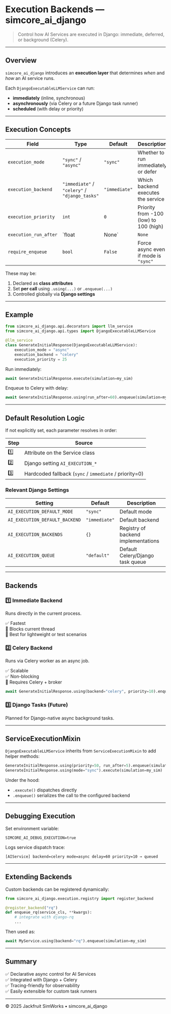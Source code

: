 # Execution Backends — simcore_ai_django

> Control how AI Services are executed in Django: immediate, deferred, or background (Celery).

---

## Overview

`simcore_ai_django` introduces an **execution layer** that determines *when* and *how* an AI service runs.

Each `DjangoExecutableLLMService` can run:
- **immediately** (inline, synchronous)
- **asynchronously** (via Celery or a future Django task runner)
- **scheduled** (with delay or priority)

---

## Execution Concepts

| Field | Type | Default | Description |
|-------|------|----------|--------------|
| `execution_mode` | `"sync"` / `"async"` | `"sync"` | Whether to run immediately or defer |
| `execution_backend` | `"immediate"` / `"celery"` / `"django_tasks"` | `"immediate"` | Which backend executes the service |
| `execution_priority` | `int` | `0` | Priority from -100 (low) to 100 (high) |
| `execution_run_after` | `float | None` | `None` | Delay in seconds before execution |
| `require_enqueue` | `bool` | `False` | Force async even if mode is `"sync"` |

These may be:
1. Declared as **class attributes**
2. Set **per call** using `.using(...)` or `.enqueue(...)`
3. Controlled globally via **Django settings**

---

## Example

```python
from simcore_ai_django.api.decorators import llm_service
from simcore_ai_django.api.types import DjangoExecutableLLMService

@llm_service
class GenerateInitialResponse(DjangoExecutableLLMService):
    execution_mode = "async"
    execution_backend = "celery"
    execution_priority = 25
```

Run immediately:

```python
await GenerateInitialResponse.execute(simulation=my_sim)
```

Enqueue to Celery with delay:

```python
await GenerateInitialResponse.using(run_after=60).enqueue(simulation=my_sim)
```

---

## Default Resolution Logic

If not explicitly set, each parameter resolves in order:

| Step | Source |
|------|---------|
| 1️⃣ | Attribute on the Service class |
| 2️⃣ | Django setting `AI_EXECUTION_*` |
| 3️⃣ | Hardcoded fallback (`sync` / `immediate` / priority=0) |

### Relevant Django Settings

| Setting | Default | Description |
|----------|----------|--------------|
| `AI_EXECUTION_DEFAULT_MODE` | `"sync"` | Default mode |
| `AI_EXECUTION_DEFAULT_BACKEND` | `"immediate"` | Default backend |
| `AI_EXECUTION_BACKENDS` | `{}` | Registry of backend implementations |
| `AI_EXECUTION_QUEUE` | `"default"` | Default Celery/Django task queue |

---

## Backends

### 1️⃣ Immediate Backend

Runs directly in the current process.

✅ Fastest  
🚫 Blocks current thread  
🔧 Best for lightweight or test scenarios

### 2️⃣ Celery Backend

Runs via Celery worker as an async job.

✅ Scalable  
✅ Non-blocking  
🚫 Requires Celery + broker

```python
await GenerateInitialResponse.using(backend="celery", priority=10).enqueue(...)
```

### 3️⃣ Django Tasks (Future)

Planned for Django-native async background tasks.

---

## ServiceExecutionMixin

`DjangoExecutableLLMService` inherits from `ServiceExecutionMixin` to add helper methods:

```python
GenerateInitialResponse.using(priority=50, run_after=5).enqueue(simulation=my_sim)
GenerateInitialResponse.using(mode="sync").execute(simulation=my_sim)
```

Under the hood:
- `.execute()` dispatches directly
- `.enqueue()` serializes the call to the configured backend

---

## Debugging Execution

Set environment variable:

```
SIMCORE_AI_DEBUG_EXECUTION=true
```

Logs service dispatch trace:

```
[AIService] backend=celery mode=async delay=60 priority=10 → queued
```

---

## Extending Backends

Custom backends can be registered dynamically:

```python
from simcore_ai_django.execution.registry import register_backend

@register_backend("rq")
def enqueue_rq(service_cls, **kwargs):
    # integrate with django-rq
    ...
```

Then used as:

```python
await MyService.using(backend="rq").enqueue(simulation=my_sim)
```

---

## Summary

✅ Declarative async control for AI Services  
✅ Integrated with Django + Celery  
✅ Tracing-friendly for observability  
✅ Easily extensible for custom task runners  

---

© 2025 Jackfruit SimWorks • simcore_ai_django
